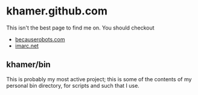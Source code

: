 khamer.github.com
=================
This isn't the best page to find me on. You should checkout
* [becauserobots.com](http://becauserobots.com/)
* [imarc.net](http://imarc.net/)

khamer/bin
----------
This is probably my most active project; this is some of the contents of my
personal bin directory, for scripts and such that I use.
